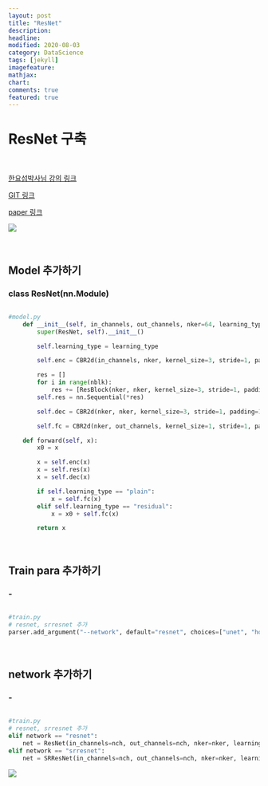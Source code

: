```yaml
---
layout: post
title: "ResNet"
description: 
headline: 
modified: 2020-08-03
category: DataScience
tags: [jekyll]
imagefeature: 
mathjax: 
chart: 
comments: true
featured: true
---
```


# ResNet 구축

<p>&nbsp;</p>

[한요섭박사님 강의 링크](https://www.youtube.com/watch?v=eSYoOwk31mM&list=PLqtXapA2WDqbE6ghoiEJIrmEnndQ7ouys&index=12)

[GIT 링크](https://github.com/hanyoseob/youtube-cnn-003-pytorch-image-regression-framework)

[paper 링크](https://arxiv.org/abs/1609.04802)


<img src="{{ site.url }}/images/study/Resnet/20200803_153106.png">

<p>&nbsp;</p>

## Model 추가하기
### class ResNet(nn.Module)
~~~python

#model.py
    def __init__(self, in_channels, out_channels, nker=64, learning_type="plain", norm="bnorm", nblk=16):
        super(ResNet, self).__init__()

        self.learning_type = learning_type

        self.enc = CBR2d(in_channels, nker, kernel_size=3, stride=1, padding=1, bias=True, norm=None, relu=0.0)

        res = []
        for i in range(nblk):
            res += [ResBlock(nker, nker, kernel_size=3, stride=1, padding=1, bias=True, norm=norm, relu=0.0)]
        self.res = nn.Sequential(*res)

        self.dec = CBR2d(nker, nker, kernel_size=3, stride=1, padding=1, bias=True, norm=norm, relu=0.0)

        self.fc = CBR2d(nker, out_channels, kernel_size=1, stride=1, padding=0, bias=True, norm=None, relu=None)  # Single Conv Layer .Unet과 동일하게 kernelsize =1

    def forward(self, x):
        x0 = x

        x = self.enc(x)
        x = self.res(x)
        x = self.dec(x)

        if self.learning_type == "plain":
            x = self.fc(x)
        elif self.learning_type == "residual":
            x = x0 + self.fc(x)

        return x

~~~

<p>&nbsp;</p>

## Train para 추가하기
### -
~~~python

#train.py
# resnet, srresnet 추가
parser.add_argument("--network", default="resnet", choices=["unet", "hourglass", "resnet", "srresnet"], type=str, dest="network") 

~~~

<p>&nbsp;</p>

## network 추가하기
### -
~~~python

#train.py
# resnet, srresnet 추가
elif network == "resnet":
    net = ResNet(in_channels=nch, out_channels=nch, nker=nker, learning_type=learning_type).to(device)
elif network == "srresnet":
    net = SRResNet(in_channels=nch, out_channels=nch, nker=nker, learning_type=learning_type).to(device)

~~~


<img src="{{ site.url }}/images/study/SRResnet/Screenshot_2020-08-03-12-36-57.png">